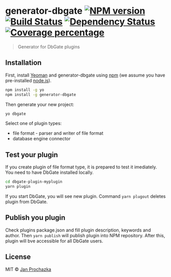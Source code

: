 # generator-dbgate [![NPM version][npm-image]][npm-url] [![Build Status][travis-image]][travis-url] [![Dependency Status][daviddm-image]][daviddm-url] [![Coverage percentage][coveralls-image]][coveralls-url]
> Generator for DbGate plugins

## Installation

First, install [Yeoman](http://yeoman.io) and generator-dbgate using [npm](https://www.npmjs.com/) (we assume you have pre-installed [node.js](https://nodejs.org/)).

```bash
npm install -g yo
npm install -g generator-dbgate
```

Then generate your new project:

```bash
yo dbgate
```

Select one of plugin types:
- file format - parser and writer of file format
- database engine connector

## Test your plugin
If you create plugin of file format type, it is prepared to test it imediately. You need to have DbGate installed locally.

```bash
cd dbgate-plugin-myplugin
yarn plugin
```

If you start DbGate, you will see new plugin. Command ```yarn plugout``` deletes plugin from DbGate.

## Publish you plugin
Check plugins package.json and fill plugin description, keywords and author. Then ```yarn publish``` will publish plugin into NPM repository. After this, plugin will bve accessible for all DbGate users.

## License

MIT © [Jan Prochazka]()


[npm-image]: https://badge.fury.io/js/generator-dbgate.svg
[npm-url]: https://npmjs.org/package/generator-dbgate
[travis-image]: https://travis-ci.com/dbshell/generator-dbgate.svg?branch=master
[travis-url]: https://travis-ci.com/dbshell/generator-dbgate
[daviddm-image]: https://david-dm.org/dbshell/generator-dbgate.svg?theme=shields.io
[daviddm-url]: https://david-dm.org/dbshell/generator-dbgate
[coveralls-image]: https://coveralls.io/repos/dbshell/generator-dbgate/badge.svg
[coveralls-url]: https://coveralls.io/r/dbshell/generator-dbgate
